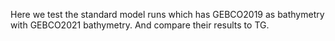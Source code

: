 Here we test the standard model runs which has GEBCO2019 as bathymetry with GEBCO2021 bathymetry. And compare their results to TG.